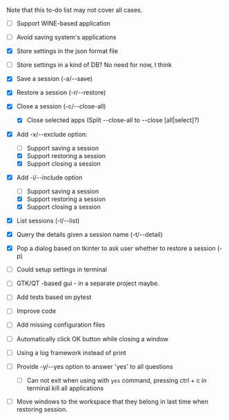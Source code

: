 Note that this to-do list may not cover all cases.

- [ ] Support WINE-based application
- [ ] Avoid saving system's applications
- [x] Store settings in the json format file
- [ ] Store settings in a kind of DB? No need for now, I think
- [x] Save a session (-a/--save)
- [x] Restore a session (-r/--restore)
- [x] Close a session (-c/--close-all)
  - [x] Close selected apps (Split --close-all to --close [all|select]?)
- [x] Add -x/--exclude option:
  - [ ] Support saving a session
  - [x] Support restoring a session
  - [x] Support closing a session
- [x] Add -i/--include option
  - [ ] Support saving a session
  - [x] Support restoring a session
  - [x] Support closing a session
- [x] List sessions (-l/--list)
- [x] Query the details given a session name (-t/--detail)
- [x] Pop a dialog based on tkinter to ask user whether to restore a session (-p)
- [ ] Could setup settings in terminal
- [ ] GTK/QT -based gui - in a separate project maybe.
- [ ] Add tests based on pytest
- [ ] Improve code
- [ ] Add missing configuration files
- [ ] Automatically click OK button while closing a window
- [ ] Using a log framework instead of print
- [ ] Provide -y/--yes option to answer 'yes' to all questions
  - [ ] Can not exit when using with `yes` command, pressing ctrl + c in terminal kill all applications
- [ ] Move windows to the workspace that they belong in last time when restoring session.
   